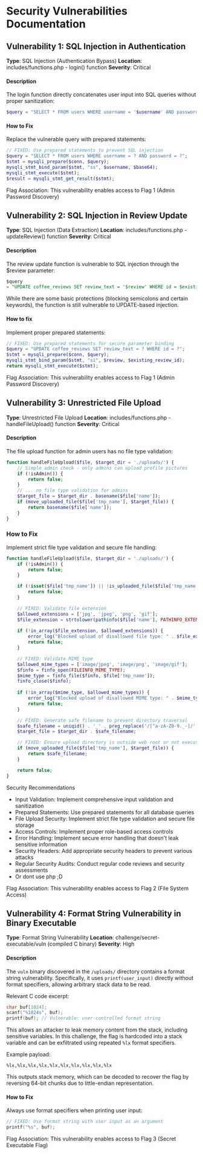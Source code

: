 # Security Vulnerabilities Documentation

## Vulnerability 1: SQL Injection in Authentication

**Type**: SQL Injection (Authentication Bypass)
**Location**: includes/functions.php - login() function
**Severity**: Critical

#### Description

The login function directly concatenates user input into SQL queries without proper sanitization:

```php
$query = "SELECT * FROM users WHERE username = '$username' AND password = '$base64'";
```

#### How to Fix

Replace the vulnerable query with prepared statements:

```php
// FIXED: Use prepared statements to prevent SQL injection
$query = "SELECT * FROM users WHERE username = ? AND password = ?";
$stmt = mysqli_prepare($conn, $query);
mysqli_stmt_bind_param($stmt, "ss", $username, $base64);
mysqli_stmt_execute($stmt);
$result = mysqli_stmt_get_result($stmt);
```

Flag Association: This vulnerability enables access to Flag 1 (Admin Password Discovery)

## Vulnerability 2: SQL Injection in Review Update

**Type**: SQL Injection (Data Extraction)
**Location**: includes/functions.php - updateReview() function
**Severity**: Critical

#### Description

The review update function is vulnerable to SQL injection through the $review parameter:

```sql
$query
= "UPDATE coffee_reviews SET review_text = '$review' WHERE id = $existing_review_id";
```

While there are some basic protections (blocking semicolons and certain keywords), the function is still vulnerable to
UPDATE-based injection.

#### How to fix

Implement proper prepared statements:

```php
// FIXED: Use prepared statements for secure parameter binding
$query = "UPDATE coffee_reviews SET review_text = ? WHERE id = ?";
$stmt = mysqli_prepare($conn, $query);
mysqli_stmt_bind_param($stmt, "si", $review, $existing_review_id);
return mysqli_stmt_execute($stmt);
```

Flag Association: This vulnerability enables access to Flag 1 (Admin Password Discovery)

## Vulnerability 3: Unrestricted File Upload

**Type**: Unrestricted File Upload
**Location**: includes/functions.php - handleFileUpload() function
**Severity**: Critical

#### Description

The file upload function for admin users has no file type validation:

```php
function handleFileUpload($file, $target_dir = './uploads/') {
    // Simple admin check - only admins can upload profile pictures
    if (!isAdmin()) {
        return false;
    }
    // ... no file type validation for admins
    $target_file = $target_dir . basename($file['name']);
    if (move_uploaded_file($file['tmp_name'], $target_file)) {
        return basename($file['name']);
    }
}
```

### How to Fix
Implement strict file type validation and secure file handling:
```php
function handleFileUpload($file, $target_dir = './uploads/') {
    if (!isAdmin()) {
        return false;
    }

    if (!isset($file['tmp_name']) || !is_uploaded_file($file['tmp_name'])) {
        return false;
    }

    // FIXED: Validate file extension
    $allowed_extensions = ['jpg', 'jpeg', 'png', 'gif'];
    $file_extension = strtolower(pathinfo($file['name'], PATHINFO_EXTENSION));
    
    if (!in_array($file_extension, $allowed_extensions)) {
        error_log("Blocked upload of disallowed file type: " . $file_extension);
        return false;
    }

    // FIXED: Validate MIME type
    $allowed_mime_types = ['image/jpeg', 'image/png', 'image/gif'];
    $finfo = finfo_open(FILEINFO_MIME_TYPE);
    $mime_type = finfo_file($finfo, $file['tmp_name']);
    finfo_close($finfo);
    
    if (!in_array($mime_type, $allowed_mime_types)) {
        error_log("Blocked upload of disallowed MIME type: " . $mime_type);
        return false;
    }

    // FIXED: Generate safe filename to prevent directory traversal
    $safe_filename = uniqid() . '_' . preg_replace('/[^a-zA-Z0-9._-]/', '', basename($file['name']));
    $target_file = $target_dir . $safe_filename;

    // FIXED: Ensure upload directory is outside web root or not executable
    if (move_uploaded_file($file['tmp_name'], $target_file)) {
        return $safe_filename;
    }

    return false;
}
```

Security Recommendations

- Input Validation: Implement comprehensive input validation and sanitization
- Prepared Statements: Use prepared statements for all database queries
- File Upload Security: Implement strict file type validation and secure file storage
- Access Controls: Implement proper role-based access controls
- Error Handling: Implement secure error handling that doesn't leak sensitive information
- Security Headers: Add appropriate security headers to prevent various attacks
- Regular Security Audits: Conduct regular code reviews and security assessments
- Or dont use php ;D

Flag Association: This vulnerability enables access to Flag 2 (File System Access)

## Vulnerability 4: Format String Vulnerability in Binary Executable

**Type**: Format String Vulnerability
**Location**: challenge/secret-executable/vuln (compiled C binary)
**Severity**: High

#### Description

The `vuln` binary discovered in the `/uploads/` directory contains a format string vulnerability. Specifically, it uses `printf(user_input)` directly without format specifiers, allowing arbitrary stack data to be read.

Relevant C code excerpt:

```c
char buf[1024];
scanf("%1024s", buf);
printf(buf); // Vulnerable: user-controlled format string
```

This allows an attacker to leak memory content from the stack, including sensitive variables. In this challenge, the flag is hardcoded into a stack variable and can be exfiltrated using repeated `%lx` format specifiers.

Example payload:

```
%lx,%lx,%lx,%lx,%lx,%lx,%lx,%lx,%lx,%lx
```

This outputs stack memory, which can be decoded to recover the flag by reversing 64-bit chunks due to little-endian representation.

#### How to Fix

Always use format specifiers when printing user input:

```c
// FIXED: Use format string with user input as an argument
printf("%s", buf);
```

Flag Association: This vulnerability enables access to Flag 3 (Secret Executable Flag)

